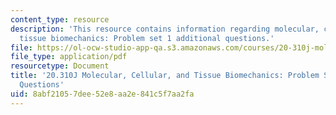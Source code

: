 ```yaml
---
content_type: resource
description: 'This resource contains information regarding molecular, cellular, and
  tissue biomechanics: Problem set 1 additional questions.'
file: https://ol-ocw-studio-app-qa.s3.amazonaws.com/courses/20-310j-molecular-cellular-and-tissue-biomechanics-spring-2015/8abf21057dee52e8aa2e841c5f7aa2fa_MIT20_310JS15_PS1add.pdf
file_type: application/pdf
resourcetype: Document
title: '20.310J Molecular, Cellular, and Tissue Biomechanics: Problem Set 1 Additional
  Questions'
uid: 8abf2105-7dee-52e8-aa2e-841c5f7aa2fa
---
```

